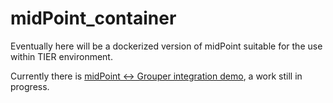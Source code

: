 # midPoint_container

Eventually here will be a dockerized version of midPoint suitable for the use within TIER environment.

Currently there is [midPoint <-> Grouper integration demo](grouper-midpoint), a work still in progress.
